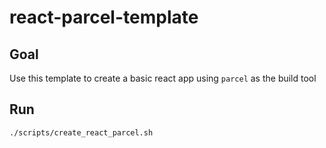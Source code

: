# react-parcel-template

## Goal
Use this template to create a basic react app using `parcel` as the build tool

## Run
```
./scripts/create_react_parcel.sh
```